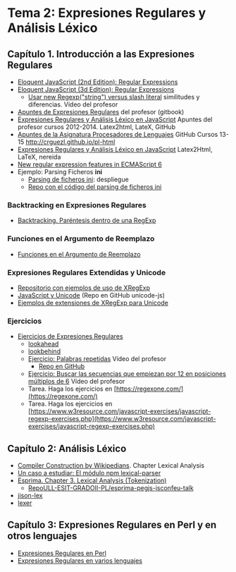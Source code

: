 # Tema 2: Expresiones Regulares y Análisis Léxico

## Capítulo 1. Introducción a las Expresiones Regulares

* [Eloquent JavaScript (2nd Edition): Regular Expressions](http://eloquentjavascript.net/09_regexp.html)
* [Eloquent JavaScript (3d Edition): Regular Expressions](http://eloquentjavascript.net/3rd_edition/09_regexp.html)
  - [Usar new Regexp("string") versus slash literal](https://youtu.be/ASQ35gSjmeI) similitudes y diferencias. Vídeo del profesor
* [Apuntes de Expresiones Regulares](https://casianorodriguezleon.gitbooks.io/ull-esit-1617/content/apuntes/regexp/) del profesor (gitbook)
* [Expresiones Regulares y Análisis Léxico en JavaScript](http://crguezl.github.io/ull-etsii-grado-pl-apuntes/node70.html) Apuntes del profesor cursos 2012-2014. Latex2html, LateX, GitHub 
* [Apuntes de la Asignatura Procesadores de Lenguajes](http://crguezl.github.io/pl-html/) GitHub Cursos 13-15 http://crguezl.github.io/pl-html
* [Expresiones Regulares y Análisis Léxico en JavaScript](http://nereida.deioc.ull.es/~plgrado/javascriptexamples/node7.html) Latex2Html, LaTeX, nereida
* [New regular expression features in ECMAScript 6](http://2ality.com/2015/07/regexp-es6.html)
* Ejemplo: Parsing Ficheros **ini**
  - [Parsing de ficheros ini](http://crguezl.github.io/pl-grado-ini-files/): despliegue
  - [Repo con el código del parsing de ficheros ini](https://github.com/crguezl/pl-grado-ini-files)

### Backtracking en Expresiones Regulares

- [Backtracking. Paréntesis dentro de una RegExp](https://casianorodriguezleon.gitbooks.io/ull-esit-1617/content/apuntes/regexp/regexpejercicios.html#backtracking)

### Funciones en el Argumento de Reemplazo

- [Funciones en el Argumento de Reemplazo](https://casianorodriguezleon.gitbooks.io/ull-esit-1617/content/apuntes/regexp/regexpejercicios.html#reemplazofunciones)

### Expresiones Regulares Extendidas y Unicode

* [Repositorio con ejemplos de uso de XRegExp](https://github.com/ULL-ESIT-GRADOII-PL/xregexp-example) 
* [JavaScript y Unicode](https://github.com/ULL-ESIT-PL/unicode-js) (Repo en GitHub unicode-js)
* [Ejemplos de extensiones de XRegExp para Unicode](https://github.com/ULL-ESIT-GRADOII-PL/xregexp-example/blob/gh-pages/unicode.js)

### Ejercicios

* [Ejercicios de Expresiones Regulares](https://casianorodriguezleon.gitbooks.io/ull-esit-1617/content/apuntes/regexp/regexpejercicios.html)
  - [lookahead](https://casianorodriguezleon.gitbooks.io/ull-esit-1617/content/apuntes/regexp/regexpejercicios.html#lookahead)
  - [lookbehind](https://casianorodriguezleon.gitbooks.io/ull-esit-1617/content/apuntes/regexp/regexpejercicios.html#lookbehind)
  - [Ejercicio: Palabras repetidas](https://youtu.be/GfLkvLM7pA8) Vídeo del profesor
      * [Repo en GitHub](https://github.com/ULL-ESIT-PL/repeated-words-regexp)
  - [Ejercicio: Buscar las secuencias que empiezan por 12 en posiciones múltiplos de 6](https://youtu.be/A5JoNlTawFA) Vídeo del profesor
  - Tarea. Haga los ejercicios en [https://regexone.com/](https://regexone.com/)
  - Tarea. Haga los ejercicios en [https://www.w3resource.com/javascript-exercises/javascript-regexp-exercises.php](https://www.w3resource.com/javascript-exercises/javascript-regexp-exercises.php)

## Capítulo 2: Análisis Léxico

* [Compiler Construction by Wikipedians](https://books.google.es/books?id=nMZnyp_zW8AC&pg=PA570#v=onepage&q=Lexical&f=false). Chapter  Lexical Analysis
* [Un caso a estudiar: El módulo npm lexical-parser](https://github.com/Eitz/lexical-parser)
* [Esprima. Chapter 3. Lexical Analysis (Tokenization)](http://esprima.readthedocs.io/en/latest/lexical-analysis.html)
    - [RepoULL-ESIT-GRADOII-PL/esprima-pegjs-jsconfeu-talk](https://github.com/ULL-ESIT-GRADOII-PL/esprima-pegjs-jsconfeu-talk)
* [jison-lex](https://github.com/zaach/jison-lex)
* [lexer](https://github.com/aaditmshah/lexer)

## Capítulo 3: Expresiones Regulares en Perl y en otros lenguajes

* [Expresiones Regulares en Perl](http://nereida.deioc.ull.es/~pl/perlexamples/node7.html)
* [Expresiones Regulares en varios lenguajes](http://nereida.deioc.ull.es/~pl/perlexamples/node28.html)